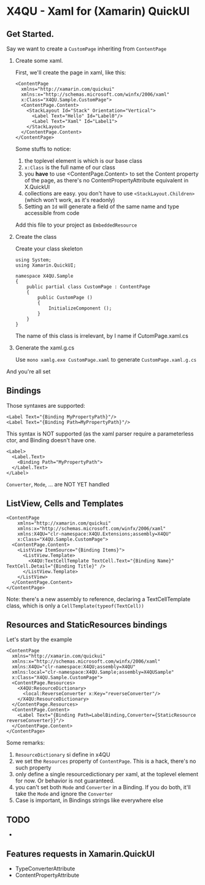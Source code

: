 X4QU - Xaml for (Xamarin) QuickUI
=================================

Get Started.
------------

Say we want to create a `CustomPage` inheriting from `ContentPage`

 1. Create some xaml. 

    First, we'll create the page in xaml, like this:
 
        <ContentPage 
          xmlns="http://xamarin.com/quickui"
          xmlns:x="http://schemas.microsoft.com/winfx/2006/xaml"
          x:Class="X4QU.Sample.CustomPage">
          <ContentPage.Content>
            <StackLayout Id="Stack" Orientation="Vertical">
              <Label Text="Hello" Id="Label0"/>
              <Label Text="Xaml" Id="Label1">
            </StackLayout>
          </ContentPage.Content>
        </ContentPage>
 
    Some stuffs to notice:
    
     1. the toplevel element is <ContentPage> which is our base class
     2. `x:Class` is the full name of our class
     3. you **have** to use <ContentPage.Content> to set the Content property of the page, as there's no ContentPropertyAttribute equivalent in X.QuickUI
     4. collections are easy. you don't have to use `<StackLayout.Children>` (which won't work, as it's readonly)
     5. Setting an `Id` will generate a field of the same name and type accessible from code
 
    Add this file to your project as `EmbeddedResource`
 
 2. Create the class

    Create your class skeleton
 
        using System;
        using Xamarin.QuickUI;

        namespace X4QU.Sample
        {
	        public partial class CustomPage : ContentPage
	        {
		        public CustomPage ()
		        {
			        InitializeComponent ();
			    }
			}
        }
    
     The name of this class is irrelevant, by I name if CutomPage.xaml.cs

 3. Generate the xaml.g.cs
 
    Use `mono xamlg.exe CustomPage.xaml` to generate `CustomPage.xaml.g.cs`
 
And you're all set

Bindings
--------
Those syntaxes are supported:

    <Label Text="{Binding MyPropertyPath}"/>
    <Label Text="{Binding Path=MyPropertyPath}"/>

This syntax is NOT supported (as the xaml parser require a parameterless ctor, and Binding doesn't have one.

    <Label>
      <Label.Text>
        <Binding Path="MyPropertyPath">
      </Label.Text>
    </Label>

`Converter`, `Mode`, ... are NOT YET handled

ListView, Cells and Templates
-----------------------------

    <ContentPage 
        xmlns="http://xamarin.com/quickui"
        xmlns:x="http://schemas.microsoft.com/winfx/2006/xaml"
        xmlns:X4QU="clr-namespace:X4QU.Extensions;assembly=X4QU"
        x:Class="X4QU.Sample.CustomPage">
      <ContentPage.Content>
        <ListView ItemSource="{Binding Items}">
          <ListView.Template>
            <X4QU:TextCellTemplate TextCell.Text="{Binding Name}" TextCell.Detail="{Binding Title}" />
          </ListView.Template>
        </ListView>
      </ContentPage.Content>
    </ContentPage>

Note: there's a new assembly to reference, declaring a TextCellTemplate class, which is only a `CellTemplate(typeof(TextCell))`

Resources and StaticResources bindings
--------------------------------------
Let's start by the example

    <ContentPage 
      xmlns="http://xamarin.com/quickui"
      xmlns:x="http://schemas.microsoft.com/winfx/2006/xaml"
      xmlns:X4QU="clr-namespace:X4QU;assembly=X4QU"
      xmlns:local="clr-namespace:X4QU.Sample;assembly=X4QUSample"
      x:Class="X4QU.Sample.CustomPage">
      <ContentPage.Resources>
        <X4QU:ResourceDictionary>
          <local:ReverseConverter x:Key="reverseConverter"/>
        </X4QU:ResourceDictionary>
      </ContentPage.Resources>
      <ContentPage.Content>
        <Label Text="{Binding Path=LabelBinding,Converter={StaticResource reverseConverter}}"/>
      </ContentPage.Content>  
    </ContentPage>

Some remarks:

 1. `ResourceDictionary` si define in x4QU
 2. we set the `Resources` property of `ContentPage`. This is a hack, there's no such property
 3. only define a single resourcedictionary per xaml, at the toplevel element for now. Or behavior is not guaranteed.
 4. you can't set both `Mode` and `Converter` in a Binding. If you do both, it'll take the `Mode` and ignore the `Converter`
 5. Case is important, in Bindings strings like everywhere else

TODO
----
 -

Features requests in Xamarin.QuickUI
------------------------------------
 - TypeConverterAttribute
 - ContentPropertyAttribute
